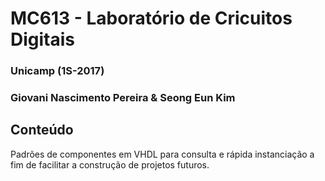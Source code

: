 # MC613 - Laboratório de Cricuitos Digitais
### Unicamp (1S-2017)
### Giovani Nascimento Pereira & Seong Eun Kim

## Conteúdo
Padrões de componentes em VHDL para consulta e rápida instanciação a fim de facilitar a construção de projetos futuros.
